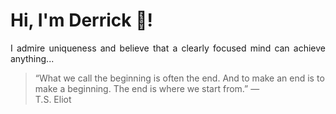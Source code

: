 # Hi, I'm Derrick 👋!
<p align="justify">I admire uniqueness and believe that a clearly focused mind can achieve anything...</p> 
<!-- #quote-start -->
<blockquote>&ldquo;What we call the beginning is often the end. And to make an end is to make a beginning. The end is where we start from.&rdquo; &mdash; <footer>T.S. Eliot</footer></blockquote>
<!-- #quote-end -->
